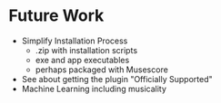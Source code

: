 # Future Work
- Simplify Installation Process
  - .zip with installation scripts
  - exe and app executables
  - perhaps packaged with Musescore
- See about getting the plugin "Officially Supported"
- Machine Learning including musicality